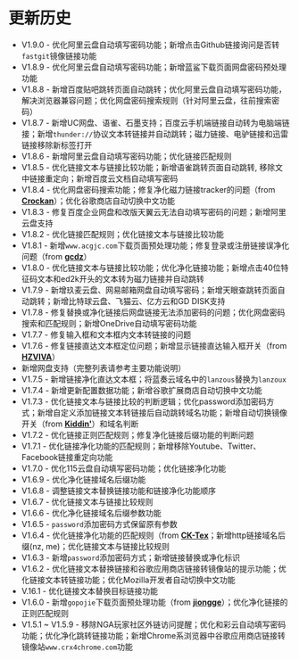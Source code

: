 # 更新历史

* V1.9.0 - 优化阿里云盘自动填写密码功能；新增点击Github链接询问是否转`fastgit`镜像链接功能
* V1.8.9 - 优化阿里云盘自动填写密码功能；新增蓝鲨下载页面网盘密码预处理功能
* V1.8.8 - 新增百度贴吧跳转页面自动跳转；优化阿里云盘自动填写密码功能，解决浏览器兼容问题；优化网盘密码搜索规则（针对阿里云盘，往前搜索密码）
* V1.8.7 - 新增UC网盘、语雀、石墨支持；百度云手机端链接自动转为电脑端链接；新增`thunder://`协议文本转链接并自动跳转；磁力链接、电驴链接和迅雷链接移除新标签打开
* V1.8.6 - 新增阿里云盘自动填写密码功能；优化链接匹配规则
* V1.8.5 - 优化链接文本与链接比较功能；新增语雀跳转页面自动跳转, 移除文中链接重定向；新增百度云文档自动填写密码
* V1.8.4 - 优化网盘密码搜索功能；修复净化磁力链接tracker的问题（from **[Crockan](https://greasyfork.org/zh-CN/scripts/422773-链接助手/discussions/90468)**）；优化谷歌商店自动切换中文功能
* V1.8.3 - 修复百度企业网盘和改版天翼云无法自动填写密码的问题；新增阿里云盘支持
* V1.8.2 - 优化链接匹配规则；优化链接文本与链接比较功能
* V1.8.1 - 新增`www.acgjc.com`下载页面预处理功能；修复登录或注册链接误净化问题（from **[gcdz](https://greasyfork.org/zh-CN/scripts/422773-链接助手/discussions/87122)**）
* V1.8.0 - 优化链接文本与链接比较功能；优化净化链接功能；新增点击40位特征码文本和ed2k开头的文本转为磁力链接并自动跳转
* V1.7.9 - 新增玖麦云盘、网易邮箱网盘自动填写密码；新增天眼查跳转页面自动跳转；新增比特球云盘、飞猫云、亿方云和GD DISK支持
* V1.7.8 - 修复替换或净化链接后网盘链接无法添加密码的问题；优化网盘密码搜索和匹配规则；新增OneDrive自动填写密码功能
* V1.7.7 - 修复输入框和文本框内文本转链接的问题
* V1.7.6 - 修复链接直达文本框定位问题；新增显示链接直达输入框开关（from **[HZVIVA](https://greasyfork.org/zh-CN/scripts/422773-链接助手/discussions/87382)**）
* 新增网盘支持（完整列表请参考主要功能说明）
* V1.7.5 - 新增链接净化直达文本框；将蓝奏云域名中的`lanzous`替换为`lanzoux`
* V1.7.4 - 新增更新配置数据功能；新增谷歌扩展商店自动切换中文功能
* V1.7.3 - 优化链接文本与链接比较的判断逻辑；优化password添加密码方式；新增自定义添加链接文本转链接后自动跳转域名功能；新增自动切换镜像开关（from **[Kiddin'](https://greasyfork.org/zh-CN/scripts/422773-链接助手/discussions/86050)**）和域名判断
* V1.7.2 - 优化链接正则匹配规则；修复净化链接后缀功能的判断问题
* V1.7.1 - 优化链接净化功能的匹配规则；新增移除Youtube、Twitter、Facebook链接重定向功能
* V1.7.0 - 优化115云盘自动填写密码功能；优化链接净化功能
* V1.6.9 - 优化净化链接域名后缀功能
* V1.6.8 - 调整链接文本替换链接功能和链接净化功能顺序
* V1.6.7 - 优化链接文本与链接比较规则
* V1.6.6 - 优化净化链接域名后缀参数功能
* V1.6.5 - `password`添加密码方式保留原有参数
* V1.6.4 - 优化链接净化功能的匹配规则（from **[CK-Tex](https://github.com/oneNorth7/LinkHelper/issues/2)**；新增http链接域名后缀(nz, me)；优化链接文本与链接比较规则
* V1.6.3 - 新增`password`添加密码方式；新增链接替换或净化标识
* V1.6.2 - 优化链接文本替换链接和谷歌应用商店链接转镜像站的提示功能；优化链接文本转链接功能；优化Mozilla开发者自动切换中文功能
* V.16.1 - 优化链接文本替换目标链接功能
* V1.6.0 - 新增`gopojie`下载页面预处理功能（from **[jiongge](https://github.com/oneNorth7/LinkHelper/issues/1)**）；优化净化链接的正则匹配规则
* V1.5.1 ~ V1.5.9 - 移除NGA玩家社区外链访问提醒；优化和彩云自动填写密码功能；优化净化跳转链接功能；新增Chrome系浏览器中谷歌应用商店链接转镜像站`www.crx4chrome.com`功能